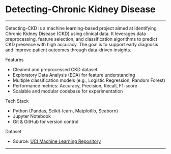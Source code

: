 # Detecting-Chronic Kidney Disease

---

Detecting-CKD is a machine learning-based project aimed at identifying Chronic Kidney Disease (CKD) using clinical data. It leverages data preprocessing, feature selection, and classification algorithms to predict CKD presence with high accuracy. The goal is to support early diagnosis and improve patient outcomes through data-driven insights.

Features
 - Cleaned and preprocessed CKD dataset
 - Exploratory Data Analysis (EDA) for feature understanding
 - Multiple classification models (e.g., Logistic Regression, Random Forest)
 - Performance metrics: Accuracy, Precision, Recall, F1-score
 - Scalable and modular codebase for experimentation

Tech Stack
 - Python
 (Pandas, Scikit-learn, Matplotlib, Seaborn)
 - Jupyter Notebook
 - Git & GitHub for version control
 
Dataset
- Source: [UCI Machine Learning Repository](https://archive.ics.uci.edu/ml/datasets/Chronic_Kidney_Disease)

---
